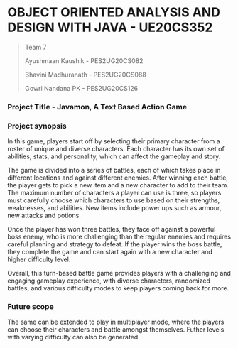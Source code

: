 # OBJECT ORIENTED ANALYSIS AND DESIGN WITH JAVA - UE20CS352

> Team 7
> 
> Ayushmaan Kaushik - PES2UG20CS082
> 
> Bhavini Madhuranath - PES2UG20CS088
> 
> Gowri Nandana PK - PES2UG20CS126

### Project Title - Javamon, A Text Based Action Game

### Project synopsis

In this game, players start off by selecting their primary character from a roster of unique and diverse characters. Each character has its own set of abilities, stats, and personality, which can affect the gameplay and story.

The game is divided into a series of battles, each of which takes place in different locations and against different enemies. After winning each battle, the player gets to pick a new item and a new character to add to their team. The maximum number of characters a player can use is three, so players must carefully choose which characters to use based on their strengths, weaknesses, and abilities. New items include power ups such as armour, new attacks and potions.

Once the player has won three battles, they face off against a powerful boss enemy, who is more challenging than the regular enemies and requires careful planning and strategy to defeat. If the player wins the boss battle, they complete the game and can start again with a new character and higher difficulty level.

Overall, this turn-based battle game provides players with a challenging and engaging gameplay experience, with diverse characters, randomized battles, and various difficulty modes to keep players coming back for more.

### Future scope

The same can be extended to play in multiplayer mode, where the players can choose their characters and battle amongst themselves. Futher levels with varying difficulty can also be generated. 
